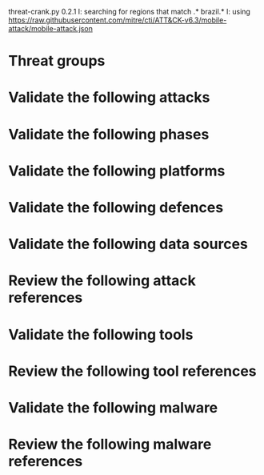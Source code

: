 threat-crank.py 0.2.1
I: searching for regions that match .* brazil.*
I: using https://raw.githubusercontent.com/mitre/cti/ATT&CK-v6.3/mobile-attack/mobile-attack.json
# Threat groups


# Validate the following attacks


# Validate the following phases


# Validate the following platforms


# Validate the following defences


# Validate the following data sources


# Review the following attack references


# Validate the following tools


# Review the following tool references


# Validate the following malware


# Review the following malware references


